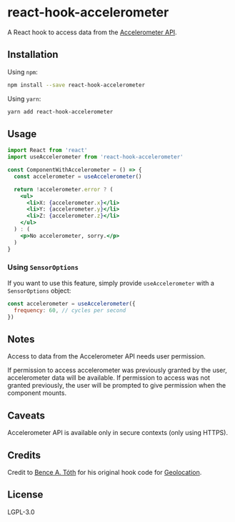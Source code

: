 # react-hook-accelerometer

A React hook to access data from the [Accelerometer API](https://developer.mozilla.org/en-US/docs/Web/API/Accelerometer).

## Installation

Using `npm`:

```sh
npm install --save react-hook-accelerometer
```

Using `yarn`:

```sh
yarn add react-hook-accelerometer
```

## Usage

```jsx
import React from 'react'
import useAccelerometer from 'react-hook-accelerometer'

const ComponentWithAccelerometer = () => {
  const accelerometer = useAccelerometer()

  return !accelerometer.error ? (
    <ul>
      <li>X: {accelerometer.x}</li>
      <li>Y: {accelerometer.y}</li>
      <li>Z: {accelerometer.z}</li>
    </ul>
  ) : (
    <p>No accelerometer, sorry.</p>
  )
}
```

### Using `SensorOptions`

If you want to use this feature, simply provide `useAccelerometer` with a `SensorOptions` object:

```jsx
const accelerometer = useAccelerometer({
  frequency: 60, // cycles per second
})
```

## Notes

Access to data from the Accelerometer API needs user permission.

If permission to access accelerometer was previously granted by the user, accelerometer data will be available. If permission to access was not granted previously, the user will be prompted to give permission when the component mounts.

## Caveats

Accelerometer API is available only in secure contexts (only using HTTPS).

## Credits

Credit to [Bence A. Tóth](https://github.com/bence-toth) for his original hook code for [Geolocation](https://www.npmjs.com/package/react-hook-geolocation).

## License

LGPL-3.0
